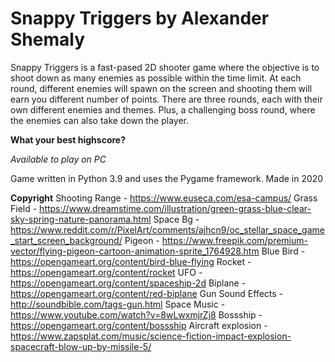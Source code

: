 # Snappy Triggers by Alexander Shemaly

Snappy Triggers is a fast-pased 2D shooter game where the objective is to shoot down as many enemies as possible within the time limit.
At each round, different enemies will spawn on the screen and shooting them will earn you different number of points.
There are three rounds, each with their own different enemies and themes. Plus, a challenging boss round, where the enemies can also take down the player.

**What your best highscore?**

_Available to play on PC_

Game written in Python 3.9 and uses the Pygame framework. Made in 2020

**Copyright**
Shooting Range - https://www.euseca.com/esa-campus/
Grass Field - https://www.dreamstime.com/illustration/green-grass-blue-clear-sky-spring-nature-panorama.html
Space Bg - https://www.reddit.com/r/PixelArt/comments/ajhcn9/oc_stellar_space_game_start_screen_background/
Pigeon - https://www.freepik.com/premium-vector/flying-pigeon-cartoon-animation-sprite_1764928.htm
Blue Bird - https://opengameart.org/content/bird-blue-flying
Rocket - https://opengameart.org/content/rocket
UFO - https://opengameart.org/content/spaceship-2d
Biplane - https://opengameart.org/content/red-biplane
Gun Sound Effects - http://soundbible.com/tags-gun.html
Space Music - https://www.youtube.com/watch?v=8wLwxmjrZj8
Bossship - https://opengameart.org/content/bossship
Aircraft explosion - https://www.zapsplat.com/music/science-fiction-impact-explosion-spacecraft-blow-up-by-missile-5/
